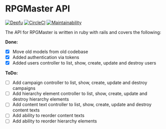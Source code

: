 # RPGMaster API

[![Depfu](https://badges.depfu.com/badges/566158abd22388e1b9476df7036651dc/overview.svg)](https://depfu.com/github/zaknafain/rpg-master-api?project=Bundler)
[![CircleCI](https://circleci.com/gh/zaknafain/rpg-master-api.svg?style=svg)](https://circleci.com/gh/zaknafain/rpg-master-api)
[![Maintainability](https://api.codeclimate.com/v1/badges/df3e8e839b75939b070b/maintainability)](https://codeclimate.com/github/zaknafain/rpg-master-api/maintainability)

The API for RPGMaster is written in ruby with rails and covers the following:

**Done:**

+ [x] Move old models from old codebase
+ [x] Added authentication via tokens
+ [x] Added users controller to list, show, create, update and destroy users

**ToDo:**

+ [ ] Add campaign controller to list, show, create, update and destroy campaigns
+ [ ] Add hierarchy element controller to list, show, create, update and destroy hierarchy elements
+ [ ] Add content text controller to list, show, create, update and destroy content texts
+ [ ] Add ability to reorder content texts
+ [ ] Add ability to reorder hierarchy elements
